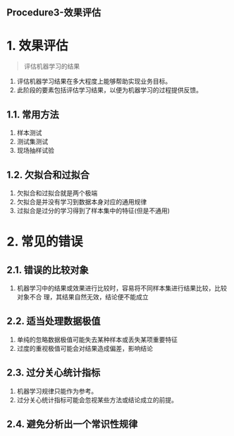 Procedure3-效果评估
---

# 1. 效果评估
> 评估机器学习的结果

1. 评估机器学习结果在多大程度上能够帮助实现业务目标。
2. 此阶段的要素包括评估学习结果，以便为机器学习的过程提供反馈。

## 1.1. 常用方法
1. 样本测试
2. 测试集测试
3. 现场抽样试验

## 1.2. 欠拟合和过拟合
1. 欠拟合和过拟合就是两个极端
2. 欠拟合是并没有学习到数据本身对应的通用规律
3. 过拟合是过分的学习得到了样本集中的特征(但是不通用)

# 2. 常见的错误

## 2.1. 错误的**比较对象**
1. 机器学习中的结果或效果进行比较时，容易将不同样本集进行结果比较，比较对象不合 理，其结果自然无效，结论便不能成立

## 2.2. 适当处理数据极值
1. 单纯的忽略数据极值可能失去某种样本或丢失某项重要特征
2. 过度的重视极值可能会对结果造成偏差，影响结论

## 2.3. 过分关心统计指标
1. 机器学习规律只能作为参考。
2. 过分关心统计指标可能会忽视某些方法或结论成立的前提。

## 2.4. 避免分析出一个常识性规律